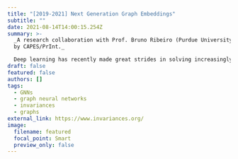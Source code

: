 ```yaml
---
title: "[2019-2021] Next Generation Graph Embeddings"
subtitle: ""
date: 2021-08-14T14:00:15.254Z
summary: >-
  _A research collaboration with Prof. Bruno Ribeiro (Purdue University) funded
  by CAPES/PrInt._  

  Deep learning has recently made great strides in solving increasingly complex tasks by simply mapping vector inputs to desired outputs. Still, the fundamental problem of building neural networks that can account for pre-defined input invariances of these vectors remains largely open.
draft: false
featured: false
authors: []
tags:
  - GNNs
  - graph neural networks
  - invariances
  - graphs
external_link: https://www.invariances.org/
image:
  filename: featured
  focal_point: Smart
  preview_only: false
---
```

